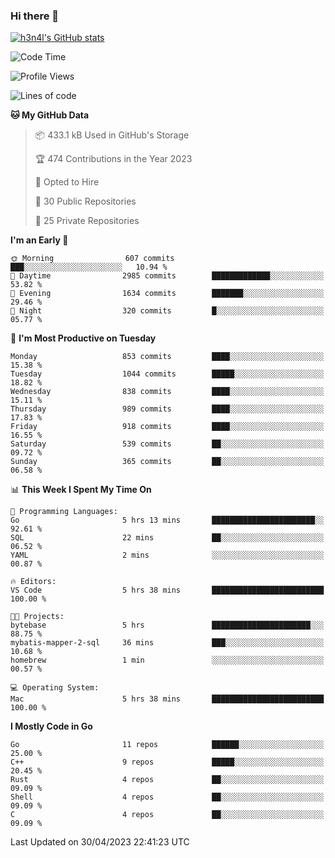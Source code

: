 ### Hi there 👋

[![h3n4l's GitHub stats](https://github-readme-stats.vercel.app/api?username=h3n4l&count_private=true&show_icons=true&theme=radical)](https://github.com/h3n4l/github-readme-stats)

<!--START_SECTION:waka-->
![Code Time](http://img.shields.io/badge/Code%20Time-1%2C188%20hrs%2029%20mins-blue)

![Profile Views](http://img.shields.io/badge/Profile%20Views-6-blue)

![Lines of code](https://img.shields.io/badge/From%20Hello%20World%20I%27ve%20Written-2.9%20million%20lines%20of%20code-blue)

**🐱 My GitHub Data** 

> 📦 433.1 kB Used in GitHub's Storage 
 > 
> 🏆 474 Contributions in the Year 2023
 > 
> 💼 Opted to Hire
 > 
> 📜 30 Public Repositories 
 > 
> 🔑 25 Private Repositories 
 > 
**I'm an Early 🐤** 

```text
🌞 Morning                607 commits         ███░░░░░░░░░░░░░░░░░░░░░░   10.94 % 
🌆 Daytime                2985 commits        █████████████░░░░░░░░░░░░   53.82 % 
🌃 Evening                1634 commits        ███████░░░░░░░░░░░░░░░░░░   29.46 % 
🌙 Night                  320 commits         █░░░░░░░░░░░░░░░░░░░░░░░░   05.77 % 
```
📅 **I'm Most Productive on Tuesday** 

```text
Monday                   853 commits         ████░░░░░░░░░░░░░░░░░░░░░   15.38 % 
Tuesday                  1044 commits        █████░░░░░░░░░░░░░░░░░░░░   18.82 % 
Wednesday                838 commits         ████░░░░░░░░░░░░░░░░░░░░░   15.11 % 
Thursday                 989 commits         ████░░░░░░░░░░░░░░░░░░░░░   17.83 % 
Friday                   918 commits         ████░░░░░░░░░░░░░░░░░░░░░   16.55 % 
Saturday                 539 commits         ██░░░░░░░░░░░░░░░░░░░░░░░   09.72 % 
Sunday                   365 commits         ██░░░░░░░░░░░░░░░░░░░░░░░   06.58 % 
```


📊 **This Week I Spent My Time On** 

```text
💬 Programming Languages: 
Go                       5 hrs 13 mins       ███████████████████████░░   92.61 % 
SQL                      22 mins             ██░░░░░░░░░░░░░░░░░░░░░░░   06.52 % 
YAML                     2 mins              ░░░░░░░░░░░░░░░░░░░░░░░░░   00.87 % 

🔥 Editors: 
VS Code                  5 hrs 38 mins       █████████████████████████   100.00 % 

🐱‍💻 Projects: 
bytebase                 5 hrs               ██████████████████████░░░   88.75 % 
mybatis-mapper-2-sql     36 mins             ███░░░░░░░░░░░░░░░░░░░░░░   10.68 % 
homebrew                 1 min               ░░░░░░░░░░░░░░░░░░░░░░░░░   00.57 % 

💻 Operating System: 
Mac                      5 hrs 38 mins       █████████████████████████   100.00 % 
```

**I Mostly Code in Go** 

```text
Go                       11 repos            ██████░░░░░░░░░░░░░░░░░░░   25.00 % 
C++                      9 repos             █████░░░░░░░░░░░░░░░░░░░░   20.45 % 
Rust                     4 repos             ██░░░░░░░░░░░░░░░░░░░░░░░   09.09 % 
Shell                    4 repos             ██░░░░░░░░░░░░░░░░░░░░░░░   09.09 % 
C                        4 repos             ██░░░░░░░░░░░░░░░░░░░░░░░   09.09 % 
```




 Last Updated on 30/04/2023 22:41:23 UTC
<!--END_SECTION:waka-->

